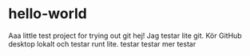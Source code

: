 # hello-world
Aaa little test project for trying out git
hej! Jag testar lite git.
Kör GitHub desktop lokalt och testar runt lite.
testar
testar mer
testar
